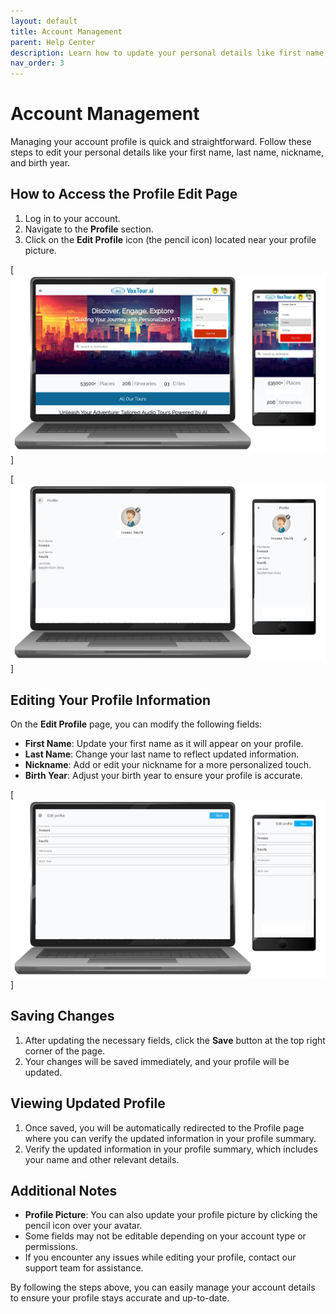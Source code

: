 ```yaml
---
layout: default
title: Account Management
parent: Help Center
description: Learn how to update your personal details like first name, last name, nickname, and birth year in your profile.
nav_order: 3
---
```


# Account Management

Managing your account profile is quick and straightforward. Follow these steps to edit your personal details like your first name, last name, nickname, and birth year.

## How to Access the Profile Edit Page
1. Log in to your account.
2. Navigate to the **Profile** section.
3. Click on the **Edit Profile** icon (the pencil icon) located near your profile picture.

[![Edit profile page](/assets/images/voxtour-profile-link.jpg)]

[![Edit profile page](/assets/images/voxtour-profile-page.jpg)]

## Editing Your Profile Information

On the **Edit Profile** page, you can modify the following fields:

- **First Name**: Update your first name as it will appear on your profile.
- **Last Name**: Change your last name to reflect updated information.
- **Nickname**: Add or edit your nickname for a more personalized touch.
- **Birth Year**: Adjust your birth year to ensure your profile is accurate.

[![Edit profile page](/assets/images/voxtour-profile-page-edit.jpg)]

## Saving Changes
1. After updating the necessary fields, click the **Save** button at the top right corner of the page.
2. Your changes will be saved immediately, and your profile will be updated.

## Viewing Updated Profile
1. Once saved, you will be automatically redirected to the Profile page where you can verify the updated information in your profile summary.
2. Verify the updated information in your profile summary, which includes your name and other relevant details.

## Additional Notes
- **Profile Picture**: You can also update your profile picture by clicking the pencil icon over your avatar.
- Some fields may not be editable depending on your account type or permissions.
- If you encounter any issues while editing your profile, contact our support team for assistance.

By following the steps above, you can easily manage your account details to ensure your profile stays accurate and up-to-date.


